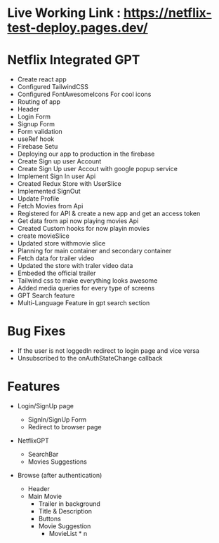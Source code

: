 # Live Working Link : https://netflix-test-deploy.pages.dev/

# Netflix Integrated GPT

- Create react app
- Configured TailwindCSS
- Configured FontAwesomeIcons For cool icons
- Routing of app
- Header
- Login Form
- Signup Form
- Form validation
- useRef hook
- Firebase Setu
- Deploying our app to production in the firebase
- Create Sign up user Account
- Create Sign Up user Accout with google popup service
- Implement Sign In user Api
- Created Redux Store with UserSlice
- Implemented SignOut
- Update Profile
- Fetch Movies from Api
- Registered for API & create a new app and get an access token
- Get data from api now playing movies Api
- Created Custom hooks for now playin movies
- create movieSlice
- Updated store withmovie slice
- Planning for main container and secondary container
- Fetch data for trailer video
- Updated the store with traler video data
- Embeded the official trailer 
- Tailwind css to make everything looks awesome
- Added media queries for every type of screens
- GPT Search feature
- Multi-Language Feature in gpt search section

# Bug Fixes

- If the user is not loggedIn redirect to login page and vice versa
- Unsubscribed to the onAuthStateChange callback

# Features

- Login/SignUp page

  - SignIn/SignUp Form
  - Redirect to browser page

- NetflixGPT

  - SearchBar
  - Movies Suggestions

- Browse (after authentication)

  - Header
  - Main Movie
    - Trailer in background
    - Title & Description
    - Buttons
    - Movie Suggestion
      - MovieList \* n
